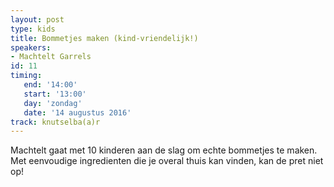 ```yaml
---
layout: post
type: kids
title: Bommetjes maken (kind-vriendelijk!)
speakers:
- Machtelt Garrels
id: 11
timing: 
   end: '14:00'
   start: '13:00'
   day: 'zondag'
   date: '14 augustus 2016'
track: knutselba(a)r
---
```

Machtelt gaat met 10 kinderen aan de slag om echte bommetjes te maken. Met eenvoudige ingredienten die je overal thuis kan vinden, kan de pret niet op!